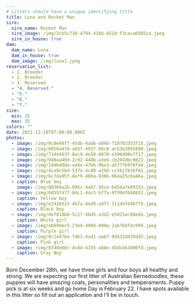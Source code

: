 ```yaml
---
# Litters should have a unique identifying title
title: Luna and Rocket Man
sire:
  sire_name: Rocket Man
  sire_image: /img/3cb5c738-4794-41bb-851d-f3caca6985ca.jpeg
  sire_in_house: true
dam:
  dam_name: Luna
  dam_in_house: true
  dam_image: /img/luna1.jpeg
reservation_list:
  - 1. Breeder
  - 2. Breeder
  - 3. Reserved
  - "4. Reserved "
  - "5."
  - "6."
  - "7."
size:
  min: 25
  max: 35
colors: ""
date: 2021-12-28T07:00:00.000Z
photos:
  - image: /img/8c0e89f7-45db-4a86-a84b-718703353715.jpeg
  - image: /img/6850a47d-a83f-4937-80c8-acb3e2895890.jpeg
  - image: /img/7144463f-8ec9-4e50-8870-e396d90e7f17.jpeg
  - image: /img/940aa40d-2c92-448b-a3e6-cb204dbc9021.jpeg
  - image: /img/194b40da-a44e-47bb-9be3-a5f776970f44.jpeg
  - image: /img/4ce9c5bd-537e-4c88-a29d-cc5b1f016f01.jpeg
  - image: /img/6c7da95f-8ef9-48ba-936b-864a25c8a46a.jpeg
  - caption: Blue boy
    image: /img/08368a2b-095c-4a97-95ce-6454a7e89333.jpeg
  - image: /img/6055f477-8dc1-44c5-bf7a-07994f048852.jpeg
    caption: Yellow boy
  - image: /img/e2426515-4bfa-4ed9-a9ff-311d4fd467f8.jpeg
    caption: Black boy
  - image: /img/def818b0-5c27-4bd5-a3d2-e5023ac88eda.jpeg
    caption: White girl
  - image: /img/ab699ec5-23ed-4904-890a-2ab768f4c099.jpeg
    caption: Purple girl
  - image: /img/8c1447be-7db3-4ad1-aab7-9d432d435dd5.jpeg
    caption: Pink girl
  - image: /img/0340e68c-dc8d-4155-a8be-45dcbb3000fd.jpeg
    caption: Gray Boy
---
```

Born December 28th, we have three girls and four boys all healthy and strong. We are expecting our first litter of Australian Bernedoodles, these puppies will have amazing coats, personalities and temperaments. Puppy pick is at six weeks and go home Day is February 22. I have spots available in this litter so fill out an application and I’ll be in touch.